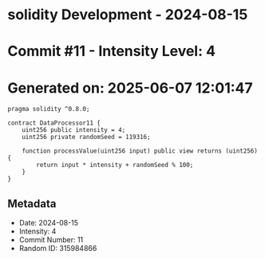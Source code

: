 ﻿# solidity Development - 2024-08-15
# Commit #11 - Intensity Level: 4
# Generated on: 2025-06-07 12:01:47
```solidity
pragma solidity ^0.8.0;

contract DataProcessor11 {
    uint256 public intensity = 4;
    uint256 private randomSeed = 119316;

    function processValue(uint256 input) public view returns (uint256) {
        return input * intensity + randomSeed % 100;
    }
}
```
## Metadata
- Date: 2024-08-15
- Intensity: 4
- Commit Number: 11
- Random ID: 315984866
